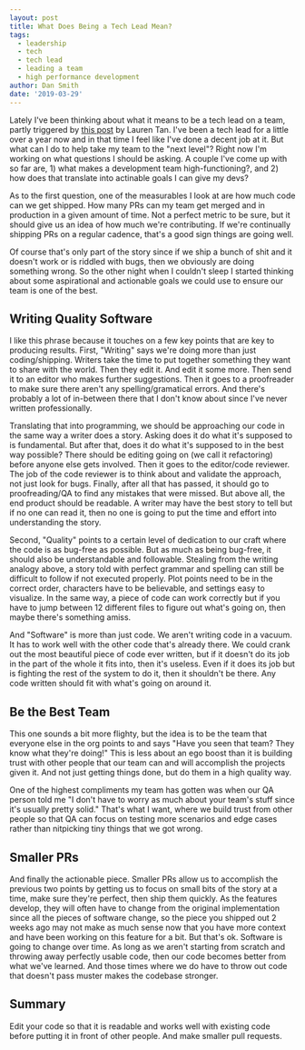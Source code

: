 ```yaml
---
layout: post
title: What Does Being a Tech Lead Mean?
tags:
  - leadership
  - tech
  - tech lead
  - leading a team
  - high performance development
author: Dan Smith
date: '2019-03-29'
---
```


Lately I've been thinking about what it means to be a tech lead on a team, partly triggered by [this post](https://www.no.lol/2019-03-09-should-i-become-a-tech-lead/) by Lauren Tan. I've been a tech lead for a little over a year now and in that time I feel like I've done a decent job at it. But what can I do to help take my team to the "next level"? Right now I'm working on what questions I should be asking. A couple I've come up with so far are, 1) what makes a development team high-functioning?, and 2) how does that translate into actinable goals I can give my devs?

As to the first question, one of the measurables I look at are how much code can we get shipped. How many PRs can my team get merged and in production in a given amount of time. Not a perfect metric to be sure, but it should give us an idea of how much we're contributing. If we're continually shipping PRs on a regular cadence, that's a good sign things are going well.

Of course that's only part of the story since if we ship a bunch of shit and it doesn't work or is riddled with bugs, then we obviously are doing something wrong. So the other night when I couldn't sleep I started thinking about some aspirational and actionable goals we could use to ensure our team is one of the best.

## Writing Quality Software

I like this phrase because it touches on a few key points that are key to producing results. First, "Writing" says we're doing more than just coding/shipping. Writers take the time to put together something they want to share with the world. Then they edit it. And edit it some more. Then send it to an editor who makes further suggestions. Then it goes to a proofreader to make sure there aren't any spelling/gramatical errors. And there's probably a lot of in-between there that I don't know about since I've never written professionally.

Translating that into programming, we should be approaching our code in the same way a writer does a story. Asking does it do what it's supposed to is fundamental. But after that, does it do what it's supposed to in the best way possible? There should be editing going on (we call it refactoring) before anyone else gets involved. Then it goes to the editor/code reviewer. The job of the code reviewer is to think about and validate the approach, not just look for bugs. Finally, after all that has passed, it should go to proofreading/QA to find any mistakes that were missed. But above all, the end product should be readable. A writer may have the best story to tell but if no one can read it, then no one is going to put the time and effort into understanding the story.

Second, "Quality" points to a certain level of dedication to our craft where the code is as bug-free as possible. But as much as being bug-free, it should also be understandable and followable. Stealing from the writing analogy above, a story told with perfect grammar and spelling can still be difficult to follow if not executed properly. Plot points need to be in the correct order, characters have to be believable, and settings easy to visualize. In the same way, a piece of code can work correctly but if you have to jump between 12 different files to figure out what's going on, then maybe there's something amiss.

And "Software" is more than just code. We aren't writing code in a vacuum. It has to work well with the other code that's already there. We could crank out the most beautiful piece of code ever written, but if it doesn't do its job in the part of the whole it fits into, then it's useless. Even if it does its job but is fighting the rest of the system to do it, then it shouldn't be there. Any code written should fit with what's going on around it.

## Be the Best Team

This one sounds a bit more flighty, but the idea is to be the team that everyone else in the org points to and says "Have you seen that team? They know what they're doing!" This is less about an ego boost than it is building trust with other people that our team can and will accomplish the projects given it. And not just getting things done, but do them in a high quality way.

One of the highest compliments my team has gotten was when our QA person told me "I don't have to worry as much about your team's stuff since it's usually pretty solid." That's what I want, where we build trust from other people so that QA can focus on testing more scenarios and edge cases rather than nitpicking tiny things that we got wrong.

## Smaller PRs

And finally the actionable piece. Smaller PRs allow us to accomplish the previous two points by getting us to focus on small bits of the story at a time, make sure they're perfect, then ship them quickly. As the features develop, they will often have to change from the original implementation since all the pieces of software change, so the piece you shipped out 2 weeks ago may not make as much sense now that you have more context and have been working on this feature for a bit. But that's ok. Software is going to change over time. As long as we aren't starting from scratch and throwing away perfectly usable code, then our code becomes better from what we've learned. And those times where we do have to throw out code that doesn't pass muster makes the codebase stronger.

## Summary

Edit your code so that it is readable and works well with existing code before putting it in front of other people. And make smaller pull requests.
